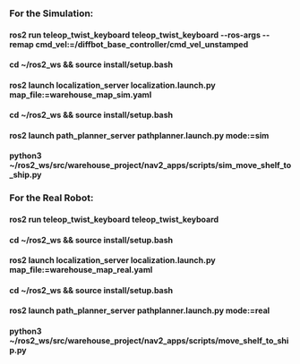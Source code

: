 ### For the Simulation:

#### ros2 run teleop_twist_keyboard teleop_twist_keyboard --ros-args --remap cmd_vel:=/diffbot_base_controller/cmd_vel_unstamped

#### cd ~/ros2_ws && source install/setup.bash
#### ros2 launch localization_server localization.launch.py map_file:=warehouse_map_sim.yaml

#### cd ~/ros2_ws && source install/setup.bash
#### ros2 launch path_planner_server pathplanner.launch.py mode:=sim

#### python3 ~/ros2_ws/src/warehouse_project/nav2_apps/scripts/sim_move_shelf_to_ship.py

### For the Real Robot:

#### ros2 run teleop_twist_keyboard teleop_twist_keyboard

#### cd ~/ros2_ws && source install/setup.bash
#### ros2 launch localization_server localization.launch.py map_file:=warehouse_map_real.yaml

#### cd ~/ros2_ws && source install/setup.bash
#### ros2 launch path_planner_server pathplanner.launch.py mode:=real

#### python3 ~/ros2_ws/src/warehouse_project/nav2_apps/scripts/move_shelf_to_ship.py
